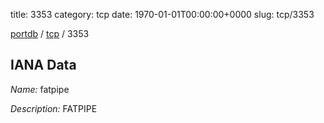 title: 3353
category: tcp
date: 1970-01-01T00:00:00+0000
slug: tcp/3353

[portdb](/) / [tcp](/category/tcp.html) / 3353


## IANA Data

_Name:_ fatpipe

_Description:_ FATPIPE

